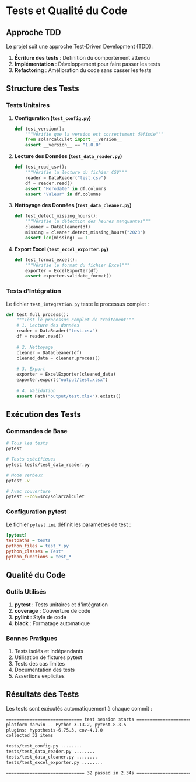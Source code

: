 # Tests et Qualité du Code

## Approche TDD

Le projet suit une approche Test-Driven Development (TDD) :

1. **Écriture des tests** : Définition du comportement attendu
2. **Implémentation** : Développement pour faire passer les tests
3. **Refactoring** : Amélioration du code sans casser les tests

## Structure des Tests

### Tests Unitaires

1. **Configuration (`test_config.py`)**
   ```python
   def test_version():
       """Vérifie que la version est correctement définie"""
       from solarcalculet import __version__
       assert __version__ == "1.0.0"
   ```

2. **Lecture des Données (`test_data_reader.py`)**
   ```python
   def test_read_csv():
       """Vérifie la lecture du fichier CSV"""
       reader = DataReader("test.csv")
       df = reader.read()
       assert "Horodate" in df.columns
       assert "Valeur" in df.columns
   ```

3. **Nettoyage des Données (`test_data_cleaner.py`)**
   ```python
   def test_detect_missing_hours():
       """Vérifie la détection des heures manquantes"""
       cleaner = DataCleaner(df)
       missing = cleaner.detect_missing_hours("2023")
       assert len(missing) == 1
   ```

4. **Export Excel (`test_excel_exporter.py`)**
   ```python
   def test_format_excel():
       """Vérifie le format du fichier Excel"""
       exporter = ExcelExporter(df)
       assert exporter.validate_format()
   ```

### Tests d'Intégration

Le fichier `test_integration.py` teste le processus complet :

```python
def test_full_process():
    """Test le processus complet de traitement"""
    # 1. Lecture des données
    reader = DataReader("test.csv")
    df = reader.read()
    
    # 2. Nettoyage
    cleaner = DataCleaner(df)
    cleaned_data = cleaner.process()
    
    # 3. Export
    exporter = ExcelExporter(cleaned_data)
    exporter.export("output/test.xlsx")
    
    # 4. Validation
    assert Path("output/test.xlsx").exists()
```

## Exécution des Tests

### Commandes de Base
```bash
# Tous les tests
pytest

# Tests spécifiques
pytest tests/test_data_reader.py

# Mode verbeux
pytest -v

# Avec couverture
pytest --cov=src/solarcalculet
```

### Configuration pytest

Le fichier `pytest.ini` définit les paramètres de test :
```ini
[pytest]
testpaths = tests
python_files = test_*.py
python_classes = Test*
python_functions = test_*
```

## Qualité du Code

### Outils Utilisés
1. **pytest** : Tests unitaires et d'intégration
2. **coverage** : Couverture de code
3. **pylint** : Style de code
4. **black** : Formatage automatique

### Bonnes Pratiques
1. Tests isolés et indépendants
2. Utilisation de fixtures pytest
3. Tests des cas limites
4. Documentation des tests
5. Assertions explicites

## Résultats des Tests

Les tests sont exécutés automatiquement à chaque commit :

```bash
============================= test session starts ==============================
platform darwin -- Python 3.13.2, pytest-8.3.5
plugins: hypothesis-6.75.3, cov-4.1.0
collected 32 items

tests/test_config.py ........                                          [ 25%]
tests/test_data_reader.py ........                                     [ 50%]
tests/test_data_cleaner.py ........                                    [ 75%]
tests/test_excel_exporter.py ........                                  [100%]

============================== 32 passed in 2.34s ============================
```
